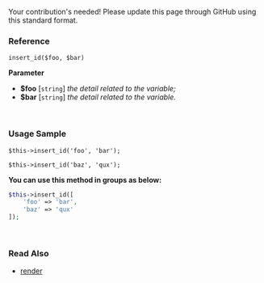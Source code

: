 Your contribution's needed!
Please update this page through GitHub using this standard format.

### Reference
`insert_id($foo, $bar)`

**Parameter**
* **$foo** [`string`] *the detail related to the variable;*
* **$bar** [`string`] *the detail related to the variable.*

&nbsp;

### Usage Sample
`$this->insert_id('foo', 'bar');`

`$this->insert_id('baz', 'qux');`

**You can use this method in groups as below:**
```php
$this->insert_id([
    'foo' => 'bar',
    'baz' => 'qux'
]);
```

&nbsp;

### Read Also
* [render](./render)
